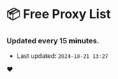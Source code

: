 # :package: Free Proxy List
### Updated every 15 minutes.

- Last updated: `2024-10-21 13:27`

:heart:
